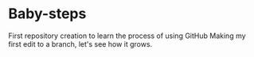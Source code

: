 # Baby-steps
First repository creation to learn the process of using GitHub
Making my first edit to a branch, let's see how it grows.
